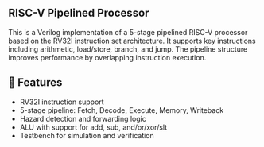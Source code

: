 ## RISC-V Pipelined Processor
This is a Verilog implementation of a 5-stage pipelined RISC-V processor based on the RV32I instruction set architecture. It supports key instructions including arithmetic, load/store, branch, and jump. The pipeline structure improves performance by overlapping instruction execution.



## 🚀 Features

- RV32I instruction support
- 5-stage pipeline: Fetch, Decode, Execute, Memory, Writeback
- Hazard detection and forwarding logic
- ALU with support for add, sub, and/or/xor/slt
- Testbench for simulation and verification
  
